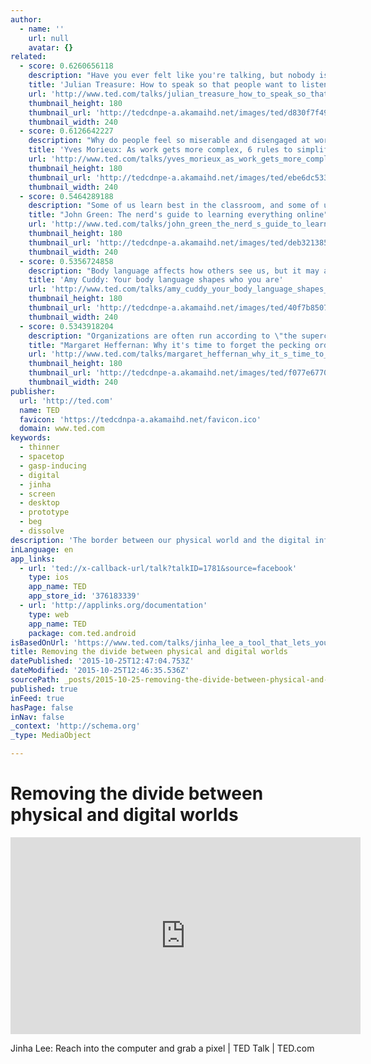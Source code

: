 ```yaml
---
author:
  - name: ''
    url: null
    avatar: {}
related:
  - score: 0.6260656118
    description: "Have you ever felt like you're talking, but nobody is listening? Here's Julian Treasure to help. In this useful talk, the sound expert demonstrates the how-to's of powerful speaking - from some handy vocal exercises to tips on how to speak with empathy. A talk that might help the world sound more beautiful."
    title: 'Julian Treasure: How to speak so that people want to listen'
    url: 'http://www.ted.com/talks/julian_treasure_how_to_speak_so_that_people_want_to_listen'
    thumbnail_height: 180
    thumbnail_url: 'http://tedcdnpe-a.akamaihd.net/images/ted/d830f7f49d3cb549bc3011f18f2cfb0a7b99c0d7_240x180.jpg?lang=en'
    thumbnail_width: 240
  - score: 0.6126642227
    description: "Why do people feel so miserable and disengaged at work? Because today's businesses are increasingly and dizzyingly complex -- and traditional pillars of management are obsolete, says Yves Morieux. So, he says, it falls to individual employees to navigate the rabbit's warren of interdependencies. In this energetic talk, Morieux offers six rules for \"smart simplicity.\""
    title: 'Yves Morieux: As work gets more complex, 6 rules to simplify'
    url: 'http://www.ted.com/talks/yves_morieux_as_work_gets_more_complex_6_rules_to_simplify'
    thumbnail_height: 180
    thumbnail_url: 'http://tedcdnpe-a.akamaihd.net/images/ted/ebe6dc533509fb045e77d0668a35ab8082375b5b_240x180.jpg?lang=en'
    thumbnail_width: 240
  - score: 0.5464289188
    description: "Some of us learn best in the classroom, and some of us ... well, we don't. But we still love to learn -- we just need to find the way that works for us. In this charming, personal talk, author John Green shares the community of learning that he found in online video."
    title: "John Green: The nerd's guide to learning everything online"
    url: 'http://www.ted.com/talks/john_green_the_nerd_s_guide_to_learning_everything_online'
    thumbnail_height: 180
    thumbnail_url: 'http://tedcdnpe-a.akamaihd.net/images/ted/deb321385b5321a76c9dae739bd0732d51f818e0_240x180.jpg?lang=en'
    thumbnail_width: 240
  - score: 0.5356724858
    description: "Body language affects how others see us, but it may also change how we see ourselves. Social psychologist Amy Cuddy shows how \"power posing\" -- standing in a posture of confidence, even when we don't feel confident -- can affect testosterone and cortisol levels in the brain, and might even have an impact on our chances for success."
    title: 'Amy Cuddy: Your body language shapes who you are'
    url: 'http://www.ted.com/talks/amy_cuddy_your_body_language_shapes_who_you_are'
    thumbnail_height: 180
    thumbnail_url: 'http://tedcdnpe-a.akamaihd.net/images/ted/40f7b85070d71cd4b0ffb7f076a1d06d90cb4439_240x180.jpg?lang=en'
    thumbnail_width: 240
  - score: 0.5343918204
    description: "Organizations are often run according to \"the superchicken model,\" where the value is placed on star employees who outperform others. And yet, this isn't what drives the most high-achieving teams. Business leader Margaret Heffernan observes that it is social cohesion - built every coffee break, every time one team member asks another for help - that leads over time to great results."
    title: "Margaret Heffernan: Why it's time to forget the pecking order at work"
    url: 'http://www.ted.com/talks/margaret_heffernan_why_it_s_time_to_forget_the_pecking_order_at_work'
    thumbnail_height: 180
    thumbnail_url: 'http://tedcdnpe-a.akamaihd.net/images/ted/f077e677088cb81563a1284189fa6f938ddbd5a2_240x180.jpg?lang=en'
    thumbnail_width: 240
publisher:
  url: 'http://ted.com'
  name: TED
  favicon: 'https://tedcdnpa-a.akamaihd.net/favicon.ico'
  domain: www.ted.com
keywords:
  - thinner
  - spacetop
  - gasp-inducing
  - digital
  - jinha
  - screen
  - desktop
  - prototype
  - beg
  - dissolve
description: 'The border between our physical world and the digital information surrounding us has been getting thinner and thinner. Designer and engineer Jinha Lee wants to dissolve it altogether. As he demonstrates in this short, gasp-inducing talk, his ideas include a pen that penetrates into a screen to draw 3D models and SpaceTop, a computer desktop prototype that lets you reach through the screen to manipulate digital objects.'
inLanguage: en
app_links:
  - url: 'ted://x-callback-url/talk?talkID=1781&source=facebook'
    type: ios
    app_name: TED
    app_store_id: '376183339'
  - url: 'http://applinks.org/documentation'
    type: web
    app_name: TED
    package: com.ted.android
isBasedOnUrl: 'https://www.ted.com/talks/jinha_lee_a_tool_that_lets_you_touch_pixels?language=en#t-1604'
title: Removing the divide between physical and digital worlds
datePublished: '2015-10-25T12:47:04.753Z'
dateModified: '2015-10-25T12:46:35.536Z'
sourcePath: _posts/2015-10-25-removing-the-divide-between-physical-and-digital-worlds.md
published: true
inFeed: true
hasPage: false
inNav: false
_context: 'http://schema.org'
_type: MediaObject

---
```

# Removing the divide between physical and digital worlds

<iframe src="https://cdn.embedly.com/widgets/media.html?src=http%3A%2F%2Fembed-ssl.ted.com%2Ftalks%2Fjinha_lee_a_tool_that_lets_you_touch_pixels.html&amp;url=https%3A%2F%2Fwww.ted.com%2Ftalks%2Fjinha_lee_a_tool_that_lets_you_touch_pixels%3Flanguage%3Den&amp;image=http%3A%2F%2Ftedcdnpe-a.akamaihd.net%2Fimages%2Fted%2F2822646d58ca66ce5bf830b74c3e0bfe9c0c37fe_240x180.jpg%3Flang%3Den&amp;key=b7d04c9b404c499eba89ee7072e1c4f7&amp;type=text%2Fhtml&amp;schema=ted" width="560" height="315" scrolling="no" frameborder="0" allowfullscreen="allowfullscreen" style=""></iframe>

Jinha Lee: Reach into the computer and grab a pixel | TED Talk | TED.com